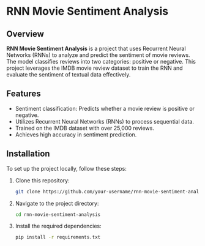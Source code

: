 # RNN Movie Sentiment Analysis

## Overview
**RNN Movie Sentiment Analysis** is a project that uses Recurrent Neural Networks (RNNs) to analyze and predict the sentiment of movie reviews. The model classifies reviews into two categories: positive or negative. This project leverages the IMDB movie review dataset to train the RNN and evaluate the sentiment of textual data effectively.

## Features
- Sentiment classification: Predicts whether a movie review is positive or negative.
- Utilizes Recurrent Neural Networks (RNNs) to process sequential data.
- Trained on the IMDB dataset with over 25,000 reviews.
- Achieves high accuracy in sentiment prediction.

## Installation

To set up the project locally, follow these steps:

1. Clone this repository:
   ```bash
   git clone https://github.com/your-username/rnn-movie-sentiment-analysis.git
   ```
2. Navigate to the project directory:
   ```bash
   cd rnn-movie-sentiment-analysis
   ```
3. Install the required dependencies:
    ```bash
   pip install -r requirements.txt
   ```
